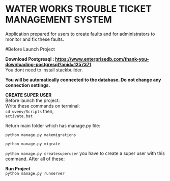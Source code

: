 # WATER WORKS TROUBLE TICKET MANAGEMENT SYSTEM
Application prepared for users to create faults and for administrators to monitor and fix these faults.


#Before Launch Project

**Download Postgresql : https://www.enterprisedb.com/thank-you-downloading-postgresql?anid=1257371**
<br>You dont need to install stackbuilder.

**You will be automatically connected to the database. Do not change any connection settings.**


**CREATE SUPER USER**
<br>Before launch the project:
<br>Write these commands on terminal: <br>`cd wvenv/Scripts` then, <br>`activate.bat`

Return main folder which has manage.py file:


`python manage.py makemigrations`

`python manage.py migrate`

`python manage.py createsuperuser` you have to create a super user with this command. After all of these:

**Run Project**
<br>`python manage.py runserver`
